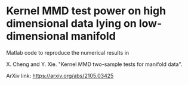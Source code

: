 # Kernel MMD test power on high dimensional data lying on low-dimensional manifold

Matlab code to reproduce the numerical results in

X. Cheng and Y. Xie. "Kernel MMD two-sample tests for manifold data". 

ArXiv link: https://arxiv.org/abs/2105.03425
